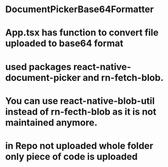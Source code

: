 # DocumentPickerBase64Formatter
# App.tsx has function to convert file uploaded to base64 format
# used packages react-native-document-picker and rn-fetch-blob. 
# You can use react-native-blob-util instead of rn-fecth-blob as it is not maintained anymore.
# in Repo not uploaded whole folder only piece of code is uploaded
